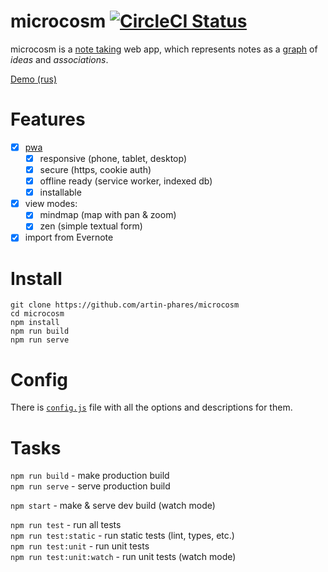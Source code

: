 # microcosm [![CircleCI Status](https://circleci.com/gh/artin-phares/microcosm.svg?style=shield&circle-token=:circle-token)](https://circleci.com/gh/artin-phares/microcosm)

microcosm is a [note taking](https://en.wikipedia.org/wiki/Note-taking) web app, which represents notes as a [graph](https://en.wikipedia.org/wiki/Graph_(discrete_mathematics)) of _ideas_ and _associations_.

[Demo (rus)](https://artin.space/microcosm/?user=demo&pass=demo)

# Features

- [x] [pwa](https://en.wikipedia.org/wiki/Progressive_web_app)
  - [x] responsive (phone, tablet, desktop)
  - [x] secure (https, cookie auth)
  - [x] offline ready (service worker, indexed db)
  - [x] installable
- [x] view modes:
  - [x] mindmap (map with pan & zoom)
  - [x] zen (simple textual form)
- [x] import from Evernote
 
# Install

```
git clone https://github.com/artin-phares/microcosm
cd microcosm
npm install
npm run build
npm run serve
```
 
# Config

There is [`config.js`](https://github.com/artin-phares/microcosm/blob/master/config.js) file with all the options and descriptions for them.
 
# Tasks

`npm run build` - make production build  
`npm run serve` - serve production build

`npm start` - make & serve dev build (watch mode)  

`npm run test` - run all tests  
`npm run test:static` - run static tests (lint, types, etc.)  
`npm run test:unit` - run unit tests  
`npm run test:unit:watch` - run unit tests (watch mode)
